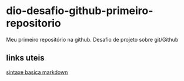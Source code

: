 # dio-desafio-github-primeiro-repositorio
Meu primeiro repositório na github. Desafio de projeto sobre git/Github

## links uteis
[sintaxe basica markdown](https://www.markdownguide.org/cheat-sheet/#basic-syntax)
